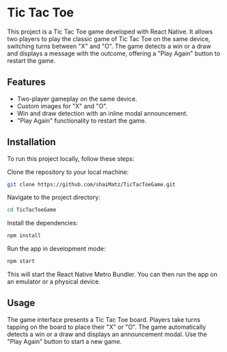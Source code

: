 # Tic Tac Toe
This project is a Tic Tac Toe game developed with React Native. 
It allows two players to play the classic game of Tic Tac Toe on the same device, switching turns between "X" and "O".
The game detects a win or a draw and displays a message with the outcome, offering a "Play Again" button to restart the game.

## Features
- Two-player gameplay on the same device.
- Custom images for "X" and "O".
- Win and draw detection with an inline modal announcement.
- "Play Again" functionality to restart the game.

## Installation
To run this project locally, follow these steps:

Clone the repository to your local machine:
```bash
git clone https://github.com/shaiMatz/TicTacToeGame.git
```
Navigate to the project directory:
```bash
cd TicTacToeGame
```
Install the dependencies:
```bash
npm install
```
Run the app in development mode:
```bash
npm start
```
This will start the React Native Metro Bundler. You can then run the app on an emulator or a physical device.

## Usage
The game interface presents a Tic Tac Toe board.
Players take turns tapping on the board to place their "X" or "O".
The game automatically detects a win or a draw and displays an announcement modal.
Use the "Play Again" button to start a new game.

